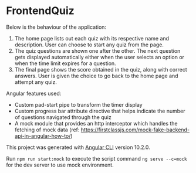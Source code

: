 # FrontendQuiz

Below is the behaviour of the application:
1.	The home page lists out each quiz with its respective name and description. User can choose to start any quiz from the page.
2.	The quiz questions are shown one after the other. The next question gets displayed automatically either when the user selects an option or when the time limit expires for a question.
3.	The final page shows the score obtained in the quiz, along with correct answers. User is given the choice to go back to the home page and attempt any quiz.

Angular features used:
- Custom pad-start pipe to transform the timer display
- Custom progress bar attribute directive that helps indicate the number of questions navigated through the quiz
- A mock module that provides an http interceptor which handles the fetching of mock data (ref: https://firstclassjs.com/mock-fake-backend-api-in-angular-how-to/)

This project was generated with [Angular CLI](https://github.com/angular/angular-cli) version 10.2.0.

Run `npm run start:mock` to execute the script command `ng serve --c=mock` for the dev server to use mock environment.
